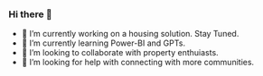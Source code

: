 ### Hi there 👋

- 🔭 I’m currently working on a housing solution. Stay Tuned. 
- 🌱 I’m currently learning Power-BI and GPTs. 
- 👯 I’m looking to collaborate with property enthuiasts. 
- 🤔 I’m looking for help with connecting with more communities.
